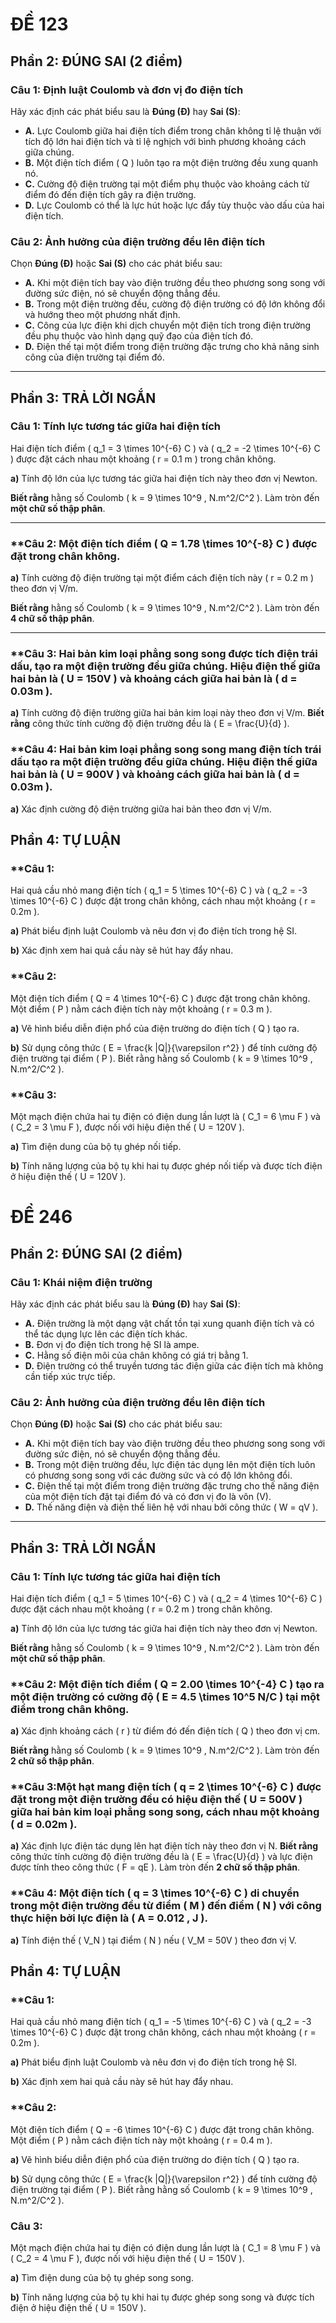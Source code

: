 # ĐỀ 123

## Phần 2: ĐÚNG SAI (2 điểm)

### **Câu 1: Định luật Coulomb và đơn vị đo điện tích**  
Hãy xác định các phát biểu sau là **Đúng (Đ)** hay **Sai (S)**:  

- **A.** Lực Coulomb giữa hai điện tích điểm trong chân không tỉ lệ thuận với tích độ lớn hai điện tích và tỉ lệ nghịch với bình phương khoảng cách giữa chúng.  
- **B.** Một điện tích điểm \( Q \) luôn tạo ra một điện trường đều xung quanh nó.  
- **C.** Cường độ điện trường tại một điểm phụ thuộc vào khoảng cách từ điểm đó đến điện tích gây ra điện trường.  
- **D.** Lực Coulomb có thể là lực hút hoặc lực đẩy tùy thuộc vào dấu của hai điện tích.  

### **Câu 2: Ảnh hưởng của điện trường đều lên điện tích**  
Chọn **Đúng (Đ)** hoặc **Sai (S)** cho các phát biểu sau:  

- **A.** Khi một điện tích bay vào điện trường đều theo phương song song với đường sức điện, nó sẽ chuyển động thẳng đều.  
- **B.** Trong một điện trường đều, cường độ điện trường có độ lớn không đổi và hướng theo một phương nhất định.  
- **C.** Công của lực điện khi dịch chuyển một điện tích trong điện trường đều phụ thuộc vào hình dạng quỹ đạo của điện tích đó.  
- **D.** Điện thế tại một điểm trong điện trường đặc trưng cho khả năng sinh công của điện trường tại điểm đó.  

---

## Phần 3: TRẢ LỜI NGẮN  

### **Câu 1: Tính lực tương tác giữa hai điện tích**  
Hai điện tích điểm \( q_1 = 3 \times 10^{-6} C \) và \( q_2 = -2 \times 10^{-6} C \) được đặt cách nhau một khoảng \( r = 0.1 m \) trong chân không.  

**a)** Tính độ lớn của lực tương tác giữa hai điện tích này theo đơn vị Newton.  

**Biết rằng** hằng số Coulomb \( k = 9 \times 10^9 \, N.m^2/C^2 \). Làm tròn đến **một chữ số thập phân**.  

---
### **Câu 2: Một điện tích điểm \( Q = 1.78 \times 10^{-8} C \) được đặt trong chân không.  

**a)** Tính cường độ điện trường tại một điểm cách điện tích này \( r = 0.2 m \) theo đơn vị V/m.  

**Biết rằng** hằng số Coulomb \( k = 9 \times 10^9 \, N.m^2/C^2 \). Làm tròn đến **4 chữ số thập phân**.  

---
### **Câu 3: Hai bản kim loại phẳng song song được tích điện trái dấu, tạo ra một điện trường đều giữa chúng. Hiệu điện thế giữa hai bản là \( U = 150V \) và khoảng cách giữa hai bản là \( d = 0.03m \).  

**a)** Tính cường độ điện trường giữa hai bản kim loại này theo đơn vị V/m. 
**Biết rằng** công thức tính cường độ điện trường đều là \( E = \frac{U}{d} \). 

### **Câu 4: Hai bản kim loại phẳng song song mang điện tích trái dấu tạo ra một điện trường đều giữa chúng. Hiệu điện thế giữa hai bản là \( U = 900V \) và khoảng cách giữa hai bản là \( d = 0.03m \).  

**a)** Xác định cường độ điện trường giữa hai bản theo đơn vị V/m. 

## Phần 4: TỰ LUẬN 
### **Câu 1: 

Hai quả cầu nhỏ mang điện tích \( q_1 = 5 \times 10^{-6} C \) và \( q_2 = -3 \times 10^{-6} C \) được đặt trong chân không, cách nhau một khoảng \( r = 0.2m \).  

**a)** Phát biểu định luật Coulomb và nêu đơn vị đo điện tích trong hệ SI.  

**b)** Xác định xem hai quả cầu này sẽ hút hay đẩy nhau. 

### **Câu 2: 

Một điện tích điểm \( Q = 4 \times 10^{-6} C \) được đặt trong chân không. Một điểm \( P \) nằm cách điện tích này một khoảng \( r = 0.3 m \).  

**a)**  Vẽ hình biểu diễn điện phổ của điện trường do điện tích \( Q \) tạo ra.  

**b)** Sử dụng công thức \( E = \frac{k |Q|}{\varepsilon r^2} \) để tính cường độ điện trường tại điểm \( P \). Biết rằng hằng số Coulomb \( k = 9 \times 10^9 \, N.m^2/C^2 \). 

### **Câu 3: 

Một mạch điện chứa hai tụ điện có điện dung lần lượt là \( C_1 = 6 \mu F \) và \( C_2 = 3 \mu F \), được nối với hiệu điện thế \( U = 120V \).  

**a)** Tìm điện dung của bộ tụ ghép nối tiếp.

**b)** Tính năng lượng của bộ tụ khi hai tụ được ghép nối tiếp và được tích điện ở hiệu điện thế  \( U = 120V \). 


# ĐỀ 246

## Phần 2: ĐÚNG SAI (2 điểm)

### **Câu 1: Khái niệm điện trường**  
Hãy xác định các phát biểu sau là **Đúng (Đ)** hay **Sai (S)**:  

- **A.** Điện trường là một dạng vật chất tồn tại xung quanh điện tích và có thể tác dụng lực lên các điện tích khác.  
- **B.** Đơn vị đo điện tích trong hệ SI là ampe.  
- **C.** Hằng số điện môi của chân không có giá trị bằng 1.  
- **D.** Điện trường có thể truyền tương tác điện giữa các điện tích mà không cần tiếp xúc trực tiếp.  

### **Câu 2: Ảnh hưởng của điện trường đều lên điện tích**  
Chọn **Đúng (Đ)** hoặc **Sai (S)** cho các phát biểu sau:  

- **A.** Khi một điện tích bay vào điện trường đều theo phương song song với đường sức điện, nó sẽ chuyển động thẳng đều.  
- **B.** Trong một điện trường đều, lực điện tác dụng lên một điện tích luôn có phương song song với các đường sức và có độ lớn không đổi.  
- **C.** Điện thế tại một điểm trong điện trường đặc trưng cho thế năng điện của một điện tích đặt tại điểm đó và có đơn vị đo là vôn (V).  
- **D.** Thế năng điện và điện thế liên hệ với nhau bởi công thức \( W = qV \).  

---

## Phần 3: TRẢ LỜI NGẮN  

### **Câu 1: Tính lực tương tác giữa hai điện tích**  
Hai điện tích điểm \( q_1 = 5 \times 10^{-6} C \) và \( q_2 = 4 \times 10^{-6} C \) được đặt cách nhau một khoảng \( r = 0.2 m \) trong chân không.  

**a)** Tính độ lớn của lực tương tác giữa hai điện tích này theo đơn vị Newton.  

**Biết rằng** hằng số Coulomb \( k = 9 \times 10^9 \, N.m^2/C^2 \). Làm tròn đến **một chữ số thập phân**.  

### **Câu 2: Một điện tích điểm \( Q = 2.00 \times 10^{-4} C \) tạo ra một điện trường có cường độ \( E = 4.5 \times 10^5 N/C \) tại một điểm trong chân không.  

**a)** Xác định khoảng cách \( r \) từ điểm đó đến điện tích \( Q \) theo đơn vị cm.  

**Biết rằng** hằng số Coulomb \( k = 9 \times 10^9 \, N.m^2/C^2 \). Làm tròn đến **2 chữ số thập phân**.  

### **Câu 3:Một hạt mang điện tích \( q = 2 \times 10^{-6} C \) được đặt trong một điện trường đều có hiệu điện thế \( U = 500V \) giữa hai bản kim loại phẳng song song, cách nhau một khoảng \( d = 0.02m \).  

**a)** Xác định lực điện tác dụng lên hạt điện tích này theo đơn vị N.
**Biết rằng** công thức tính cường độ điện trường đều là \( E = \frac{U}{d} \) và lực điện được tính theo công thức \( F = qE \). Làm tròn đến **2 chữ số thập phân**.  


### **Câu 4: Một điện tích \( q = 3 \times 10^{-6} C \) di chuyển trong một điện trường đều từ điểm \( M \) đến điểm \( N \) với công thực hiện bởi lực điện là \( A = 0.012 \, J \).  

**a)** Tính điện thế \( V_N \) tại điểm \( N \) nếu \( V_M = 50V \) theo đơn vị V.

## Phần 4: TỰ LUẬN 
### **Câu 1: 

Hai quả cầu nhỏ mang điện tích \( q_1 = -5 \times 10^{-6} C \) và \( q_2 = -3 \times 10^{-6} C \) được đặt trong chân không, cách nhau một khoảng \( r = 0.2m \).  

**a)** Phát biểu định luật Coulomb và nêu đơn vị đo điện tích trong hệ SI.  

**b)** Xác định xem hai quả cầu này sẽ hút hay đẩy nhau. 

### **Câu 2: 

Một điện tích điểm \( Q = -6 \times 10^{-6} C \) được đặt trong chân không. Một điểm \( P \) nằm cách điện tích này một khoảng \( r = 0.4 m \).  

**a)** Vẽ hình biểu diễn điện phổ của điện trường do điện tích \( Q \) tạo ra.  

**b)** Sử dụng công thức \( E = \frac{k |Q|}{\varepsilon r^2} \) để tính cường độ điện trường tại điểm \( P \). Biết rằng hằng số Coulomb \( k = 9 \times 10^9 \, N.m^2/C^2 \).  


### **Câu 3:**  

Một mạch điện chứa hai tụ điện có điện dung lần lượt là \( C_1 = 8 \mu F \) và \( C_2 = 4 \mu F \), được nối với hiệu điện thế \( U = 150V \).  

**a)** Tìm điện dung của bộ tụ ghép song song.  

**b)** Tính năng lượng của bộ tụ khi hai tụ được ghép song song và được tích điện ở hiệu điện thế \( U = 150V \).  

